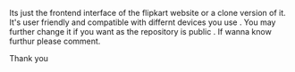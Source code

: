 Its just the frontend interface of the flipkart website or a clone version of it. It's user friendly and compatible with differnt devices you use .
You may further change it if you want as the repository is public .
If wanna know furthur please comment.


Thank you 
